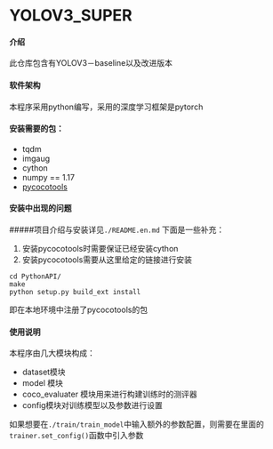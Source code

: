 # YOLOV3_SUPER

#### 介绍
此仓库包含有YOLOV3－baseline以及改进版本

#### 软件架构
本程序采用python编写，采用的深度学习框架是pytorch

#### 安装需要的包：
* tqdm
* imgaug
* cython
* numpy == 1.17
* [pycocotools](git@gitee.com:yuanliangxie/cocoapi.git)

#### 安装中出现的问题
#####项目介绍与安装详见`./README.en.md`
下面是一些补充：
1. 安装pycocotools时需要保证已经安装cython
2. 安装pycocotools需要从这里给定的链接进行安装
```angular2
cd PythonAPI/
make
python setup.py build_ext install
```
即在本地环境中注册了pycocotools的包

#### 使用说明

本程序由几大模块构成：
* dataset模块
* model 模块
* coco_evaluater 模块用来进行构建训练时的测评器
* config模块对训练模型以及参数进行设置

如果想要在`./train/train_model`中输入额外的参数配置，则需要在里面的`trainer.set_config()`函数中引入参数


